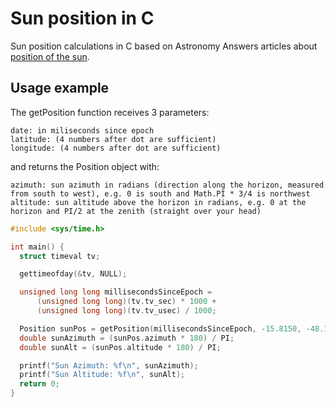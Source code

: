 # Sun position in C

Sun position calculations in C based on Astronomy Answers articles about [position of the sun](http://aa.quae.nl/en/reken/zonpositie.html).

## Usage example

The getPosition function receives 3 parameters:
```
date: in miliseconds since epoch
latitude: (4 numbers after dot are sufficient)
longitude: (4 numbers after dot are sufficient)
```

and returns the Position object with:
```
azimuth: sun azimuth in radians (direction along the horizon, measured from south to west), e.g. 0 is south and Math.PI * 3/4 is northwest
altitude: sun altitude above the horizon in radians, e.g. 0 at the horizon and PI/2 at the zenith (straight over your head)
```

```C
#include <sys/time.h>

int main() {
  struct timeval tv;

  gettimeofday(&tv, NULL);

  unsigned long long millisecondsSinceEpoch =
      (unsigned long long)(tv.tv_sec) * 1000 +
      (unsigned long long)(tv.tv_usec) / 1000;

  Position sunPos = getPosition(millisecondsSinceEpoch, -15.8150, -48.1294);
  double sunAzimuth = (sunPos.azimuth * 180) / PI;
  double sunAlt = (sunPos.altitude * 180) / PI;

  printf("Sun Azimuth: %f\n", sunAzimuth);
  printf("Sun Altitude: %f\n", sunAlt);
  return 0;
}
```
